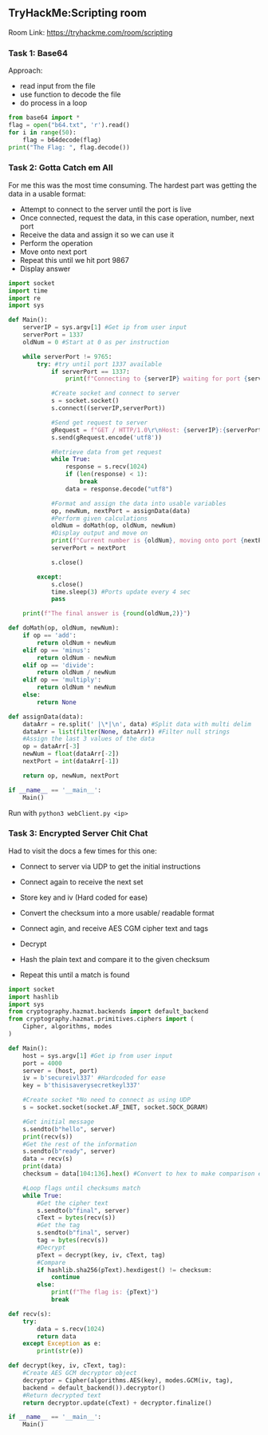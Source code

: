 ## TryHackMe:Scripting room
Room Link: https://tryhackme.com/room/scripting

### Task 1: Base64

Approach:
- read input from the file
- use function to decode the file
- do process in a loop

```python
from base64 import *
flag = open("b64.txt", 'r').read()
for i in range(50):
    flag = b64decode(flag)
print("The Flag: ", flag.decode())
```

### Task 2: Gotta Catch em All 

For me this was the most time consuming. The hardest part was getting the data in a usable format:
- Attempt to connect to the server until the port is live
- Once connected, request the data, in this case operation, number, next port 
- Receive the data and assign it so we can use it
- Perform the operation 
- Move onto next port
- Repeat this until we hit port 9867
- Display answer

```python 
import socket
import time
import re
import sys

def Main():
    serverIP = sys.argv[1] #Get ip from user input
    serverPort = 1337
    oldNum = 0 #Start at 0 as per instruction

    while serverPort != 9765:
        try: #try until port 1337 available
            if serverPort == 1337:
                print(f"Connecting to {serverIP} waiting for port {serverPort} to become available...")

            #Create socket and connect to server
            s = socket.socket()
            s.connect((serverIP,serverPort))

            #Send get request to server
            gRequest = f"GET / HTTP/1.0\r\nHost: {serverIP}:{serverPort}\r\n\r\n"
            s.send(gRequest.encode('utf8'))

            #Retrieve data from get request
            while True:
                response = s.recv(1024)
                if (len(response) < 1):
                    break
                data = response.decode("utf8")

            #Format and assign the data into usable variables
            op, newNum, nextPort = assignData(data)
            #Perform given calculations
            oldNum = doMath(op, oldNum, newNum)
            #Display output and move on
            print(f"Current number is {oldNum}, moving onto port {nextPort}")
            serverPort = nextPort

            s.close()

        except:
            s.close()
            time.sleep(3) #Ports update every 4 sec
            pass

    print(f"The final answer is {round(oldNum,2)}")

def doMath(op, oldNum, newNum):
    if op == 'add':
        return oldNum + newNum
    elif op == 'minus':
        return oldNum - newNum
    elif op == 'divide':
        return oldNum / newNum
    elif op == 'multiply':
        return oldNum * newNum
    else:
        return None

def assignData(data):
    dataArr = re.split(' |\*|\n', data) #Split data with multi delim
    dataArr = list(filter(None, dataArr)) #Filter null strings
    #Assign the last 3 values of the data
    op = dataArr[-3]
    newNum = float(dataArr[-2])
    nextPort = int(dataArr[-1])

    return op, newNum, nextPort

if __name__ == '__main__':
    Main()
```

Run with `python3 webClient.py <ip>`

### Task 3: Encrypted Server Chit Chat 

Had to visit the docs a few times for this one:
- Connect to server via UDP to get the initial instructions
- Connect again to receive the next set 
- Store key and iv (Hard coded for ease)
- Convert the checksum into a more usable/ readable format 

- Connect agin, and receive AES CGM cipher text and tags
- Decrypt 
- Hash the plain text and compare it to the given checksum
- Repeat this until a match is found

```python 
import socket
import hashlib
import sys
from cryptography.hazmat.backends import default_backend
from cryptography.hazmat.primitives.ciphers import (
    Cipher, algorithms, modes
)

def Main():
    host = sys.argv[1] #Get ip from user input
    port = 4000
    server = (host, port)
    iv = b'secureivl337' #Hardcoded for ease
    key = b'thisisaverysecretkeyl337'

    #Create socket *No need to connect as using UDP
    s = socket.socket(socket.AF_INET, socket.SOCK_DGRAM)

    #Get initial message
    s.sendto(b"hello", server)
    print(recv(s))
    #Get the rest of the information
    s.sendto(b"ready", server)
    data = recv(s)
    print(data)
    checksum = data[104:136].hex() #Convert to hex to make comparison easier

    #Loop flags until checksums match
    while True:
        #Get the cipher text
        s.sendto(b"final", server)
        cText = bytes(recv(s))
        #Get the tag
        s.sendto(b"final", server)
        tag = bytes(recv(s))
        #Decrypt
        pText = decrypt(key, iv, cText, tag)
        #Compare
        if hashlib.sha256(pText).hexdigest() != checksum:
            continue
        else:
            print(f"The flag is: {pText}")
            break

def recv(s):
    try:
        data = s.recv(1024)
        return data
    except Exception as e:
        print(str(e))

def decrypt(key, iv, cText, tag):
    #Create AES GCM decryptor object
    decryptor = Cipher(algorithms.AES(key), modes.GCM(iv, tag),
    backend = default_backend()).decryptor()
    #Return decrypted text
    return decryptor.update(cText) + decryptor.finalize()

if __name__ == '__main__':
    Main()
```
